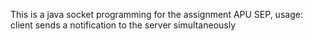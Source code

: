 This is a java socket programming for the assignment APU SEP, 
usage:
client sends a notification to the server simultaneously
